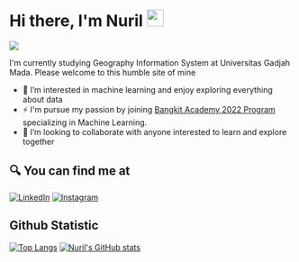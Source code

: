 #  Hi there, I'm Nuril <img src="https://github.com/TheDudeThatCode/TheDudeThatCode/blob/master/Assets/Hi.gif" width="30px">
![](https://visitor-badge.laobi.icu/badge?page_id=nurilhidayati.nurilhidayati)

I'm currently studying Geography Information System at Universitas Gadjah Mada. Please welcome to this humble site of mine

- 👀 I’m interested in machine learning and enjoy exploring everything about data
- ⚡ I'm pursue my passion by joining [Bangkit Academy 2022 Program](https://grow.google/intl/id_id/bangkit/) specializing in Machine Learning.
- 🔭 I’m looking to collaborate with anyone interested to learn and explore together

## 🔍 You can find me at
<p>
  <a href="https://www.linkedin.com/in/nuril-hidayati/" target="_blank"><img alt="LinkedIn" src="https://img.shields.io/badge/linkedin-%230077B5.svg?&style=for-the-badge&logo=linkedin&logoColor=white" /></a>  
  <a href="https://www.instagram.com/nurilhidayati29/" target="_blank"><img alt="Instagram" src="https://img.shields.io/badge/instagram-%23E4405F.svg?&style=for-the-badge&logo=instagram&logoColor=white" /></a>  
</p>

## Github Statistic
[![Top Langs](https://github-readme-stats.vercel.app/api/top-langs/?username=nurilhidayati&layout=compact&count-private=true&theme=tokyonight&exclude_repo=Tubes-IF2220,Tubes-Logkom-2020)](https://github.com/nurilhidayati/github-readme-stats)
[![Nuril's GitHub stats](https://github-readme-stats.vercel.app/api?username=nurilhidayati&count-private=true&theme=tokyonight&line_height=20)](https://github.com/nurilhidayati/github-readme-stats)


